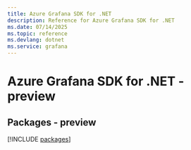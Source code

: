 ```yaml
---
title: Azure Grafana SDK for .NET
description: Reference for Azure Grafana SDK for .NET
ms.date: 07/14/2025
ms.topic: reference
ms.devlang: dotnet
ms.service: grafana
---
```

# Azure Grafana SDK for .NET - preview
## Packages - preview
[!INCLUDE [packages](grafana-index.md)]